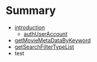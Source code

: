 # Summary

* [introduction](README.md)
   * [authUserAccount](authuseraccount.md)
* [getMovieMetaDataByKeyword](chapter1.md)
* [getSearchFilterTypeList](Search/getSearchFilterTypeList.md)
* test

